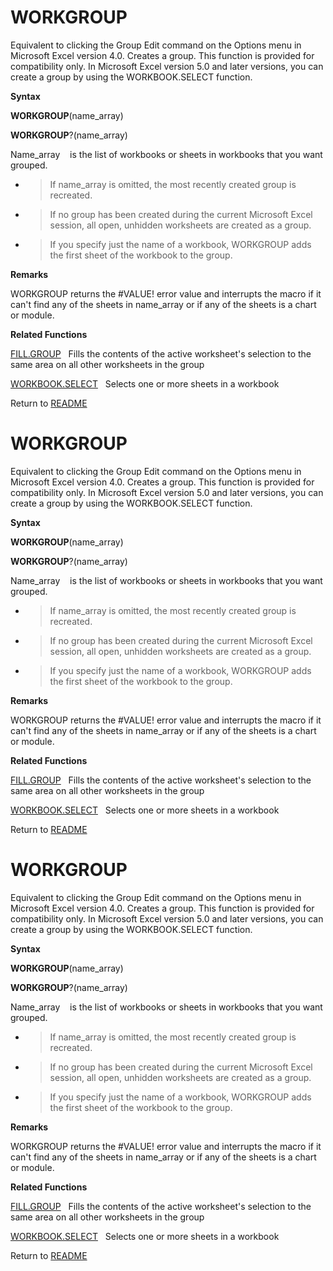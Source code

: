# WORKGROUP

Equivalent to clicking the Group Edit command on the Options menu in
Microsoft Excel version 4.0. Creates a group. This function is provided
for compatibility only. In Microsoft Excel version 5.0 and later
versions, you can create a group by using the WORKBOOK.SELECT function.

**Syntax**

**WORKGROUP**(name\_array)

**WORKGROUP**?(name\_array)

Name\_array&nbsp;&nbsp;&nbsp;&nbsp;is the list of workbooks or sheets in
workbooks that you want grouped.

  - > If name\_array is omitted, the most recently created group is
    > recreated.

  - > If no group has been created during the current Microsoft Excel
    > session, all open, unhidden worksheets are created as a group.

  - > If you specify just the name of a workbook, WORKGROUP adds the
    > first sheet of the workbook to the group.


**Remarks**

WORKGROUP returns the \#VALUE\! error value and interrupts the macro if
it can't find any of the sheets in name\_array or if any of the sheets
is a chart or module.

**Related Functions**

[FILL.GROUP](FILL.GROUP.md)&nbsp;&nbsp;&nbsp;Fills the contents of the active worksheet's
selection to the same area on all other worksheets in the group

[WORKBOOK.SELECT](WORKBOOK.SELECT.md)&nbsp;&nbsp;&nbsp;Selects one or more sheets in a
workbook



Return to [README](README.md#W)

# WORKGROUP

Equivalent to clicking the Group Edit command on the Options menu in
Microsoft Excel version 4.0. Creates a group. This function is provided
for compatibility only. In Microsoft Excel version 5.0 and later
versions, you can create a group by using the WORKBOOK.SELECT function.

**Syntax**

**WORKGROUP**(name\_array)

**WORKGROUP**?(name\_array)

Name\_array&nbsp;&nbsp;&nbsp;&nbsp;is the list of workbooks or sheets in
workbooks that you want grouped.

  - > If name\_array is omitted, the most recently created group is
    > recreated.

  - > If no group has been created during the current Microsoft Excel
    > session, all open, unhidden worksheets are created as a group.

  - > If you specify just the name of a workbook, WORKGROUP adds the
    > first sheet of the workbook to the group.


**Remarks**

WORKGROUP returns the \#VALUE\! error value and interrupts the macro if
it can't find any of the sheets in name\_array or if any of the sheets
is a chart or module.

**Related Functions**

[FILL.GROUP](FILL.GROUP.md)&nbsp;&nbsp;&nbsp;Fills the contents of the active worksheet's
selection to the same area on all other worksheets in the group

[WORKBOOK.SELECT](WORKBOOK.SELECT.md)&nbsp;&nbsp;&nbsp;Selects one or more sheets in a
workbook



Return to [README](README.md#W)

# WORKGROUP

Equivalent to clicking the Group Edit command on the Options menu in
Microsoft Excel version 4.0. Creates a group. This function is provided
for compatibility only. In Microsoft Excel version 5.0 and later
versions, you can create a group by using the WORKBOOK.SELECT function.

**Syntax**

**WORKGROUP**(name\_array)

**WORKGROUP**?(name\_array)

Name\_array&nbsp;&nbsp;&nbsp;&nbsp;is the list of workbooks or sheets in
workbooks that you want grouped.

  - > If name\_array is omitted, the most recently created group is
    > recreated.

  - > If no group has been created during the current Microsoft Excel
    > session, all open, unhidden worksheets are created as a group.

  - > If you specify just the name of a workbook, WORKGROUP adds the
    > first sheet of the workbook to the group.


**Remarks**

WORKGROUP returns the \#VALUE\! error value and interrupts the macro if
it can't find any of the sheets in name\_array or if any of the sheets
is a chart or module.

**Related Functions**

[FILL.GROUP](FILL.GROUP.md)&nbsp;&nbsp;&nbsp;Fills the contents of the active worksheet's
selection to the same area on all other worksheets in the group

[WORKBOOK.SELECT](WORKBOOK.SELECT.md)&nbsp;&nbsp;&nbsp;Selects one or more sheets in a
workbook



Return to [README](README.md#W)

